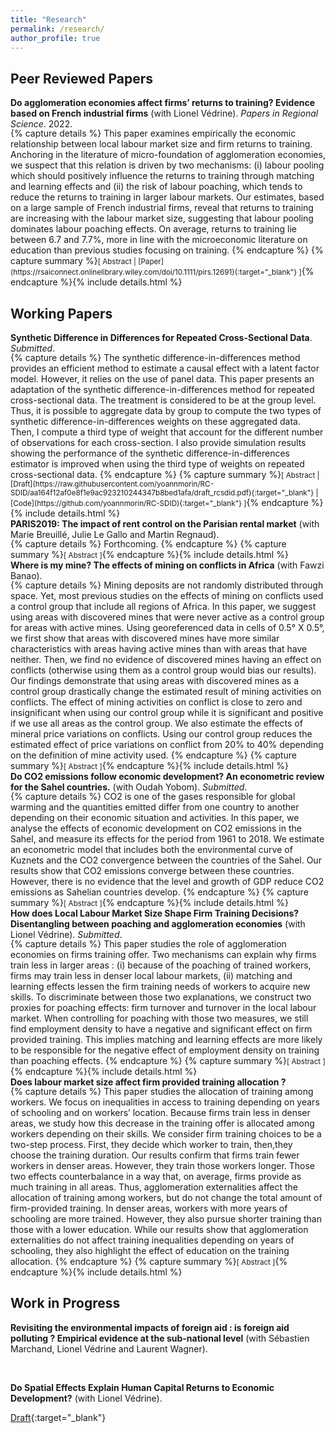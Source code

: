 ```yaml
---
title: "Research"
permalink: /research/
author_profile: true
---
```



## Peer Reviewed Papers
<div style="margin-bottom:-2px;"> <b>Do agglomeration economies affect firms’ returns to training? Evidence based on French industrial firms</b> (with Lionel Védrine). <em>Papers in Regional Science</em>. 2022.
</div>
{% capture details %}
This paper examines empirically the economic relationship between local labour market size and firm returns to training. Anchoring in the literature of micro-foundation of agglomeration economies, we suspect that this relation is driven by two mechanisms: (i) labour pooling which should positively influence the returns to training through matching and learning effects and (ii) the risk of labour poaching, which tends to reduce the returns to training in larger labour markets. Our estimates, based on a large sample of French industrial firms, reveal that returns to training are increasing with the labour market size, suggesting that labour pooling dominates labour poaching effects. On average, returns to training lie between 6.7 and 7.7%, more in line with the microeconomic literature on education than previous studies focusing on training.
{% endcapture %}
{% capture summary %}<small>[ <a style="cursor: pointer;"> Abstract</a> | [Paper](https://rsaiconnect.onlinelibrary.wiley.com/doi/10.1111/pirs.12691){:target="_blank"} ]</small>{% endcapture %}{% include details.html %}




## Working Papers
<div style="margin-bottom:-2px;"> <b>Synthetic Difference in Differences for Repeated Cross-Sectional Data</b>. <em>Submitted</em>.
</div>
{% capture details %}
The synthetic difference-in-differences method provides an efficient method to estimate a causal effect with a latent factor model. However, it relies on the use of panel data. This paper  presents an adaptation of the synthetic difference-in-differences method for repeated cross-sectional data. The treatment is considered to be at the group level. Thus, it is possible to aggregate data by group to compute the two types of synthetic difference-in-differences weights on these aggregated data. Then, I compute a third type of weight that account for the different number of observations for each cross-section. I also provide simulation results showing the performance of the synthetic difference-in-differences estimator is improved when using the third type of weights on repeated cross-sectional data.
{% endcapture %}
{% capture summary %}<small>[ <a style="cursor: pointer;"> Abstract</a> | [Draft](https://raw.githubusercontent.com/yoannmorin/RC-SDID/aa164f12af0e8f1e9ac923210244347b8bed1afa/draft_rcsdid.pdf){:target="_blank"} | [Code](https://github.com/yoannmorin/RC-SDID){:target="_blank"} ]</small>{% endcapture %}{% include details.html %}

<br>

<div style="margin-bottom:-2px;"> <b>PARIS2019: The impact of rent control on the Parisian rental market</b> (with Marie Breuillé, Julie Le Gallo and Martin Regnaud).
</div>
{% capture details %}
Forthcoming.
{% endcapture %}
{% capture summary %}<small>[ <a style="cursor: pointer;"> Abstract</a> ]</small>{% endcapture %}{% include details.html %}

<br>

<div style="margin-bottom:-2px;"> <b>Where is my mine? The effects of mining on conflicts in Africa</b> (with Fawzi Banao).
</div>
{% capture details %}
Mining deposits are not randomly distributed through space. Yet, most previous studies on the effects of mining on conflicts used a control group that include all regions of Africa. In this paper, we suggest using areas with discovered mines that were never active as a control group for areas with active mines. Using georeferenced data in cells of 0.5&deg; X 0.5&deg;, we first show that areas with discovered mines have more similar characteristics with areas having active mines than with areas that have neither. Then, we find no evidence of discovered mines having an effect on conflicts (otherwise using them as a control group would bias our results). Our findings demonstrate that using areas with discovered mines as a control group drastically change the estimated result of mining activities on conflicts. The effect of mining activities on conflict is close to zero and insignificant when using our control group while it is significant and positive if we use all areas as the control group. We also estimate the effects of mineral price variations on conflicts. Using our control group reduces the estimated effect of price variations on conflict from 20% to 40% depending on the definition of mine activity used.
{% endcapture %}
{% capture summary %}<small>[ <a style="cursor: pointer;"> Abstract</a> ]</small>{% endcapture %}{% include details.html %}

<br>

<div style="margin-bottom:-2px;"> <b>Do CO2 emissions follow economic development? An econometric review for the Sahel countries.</b> (with Oudah Yobom). <em>Submitted</em>.
</div>
{% capture details %}
CO2 is one of the gases responsible for global warming and the quantities emitted differ from one country to another depending on their economic situation and activities. In this paper, we analyse the effects of economic development on CO2 emissions in the Sahel, and measure its effects for the period from 1961 to 2018. We estimate an econometric model that includes both the environmental curve of Kuznets and the CO2 convergence between the countries of the Sahel. Our results show that CO2 emissions converge between these countries. However, there is no evidence that the level and growth of GDP reduce CO2 emissions as Sahelian countries develop.
{% endcapture %}
{% capture summary %}<small>[ <a style="cursor: pointer;"> Abstract</a> ]</small>{% endcapture %}{% include details.html %}

<br>

<div style="margin-bottom:-2px;"> <b>How does Local Labour Market Size Shape Firm Training Decisions? Disentangling between poaching and agglomeration economies</b> (with Lionel Védrine). <em>Submitted</em>.
</div>
{% capture details %}
This paper studies the role of agglomeration economies on firms training offer.  Two mechanisms can explain why firms train less in larger areas : (i) because of the poaching of trained workers, firms may train less in denser local labour markets, (ii)  matching and learning effects lessen the firm training needs of workers to acquire new skills. To discriminate between those two explanations, we construct two proxies for poaching effects: firm turnover and turnover in the local labour market. When controlling for poaching with those two measures, we still find employment density to have a negative and significant effect on firm provided training. This implies matching and learning effects are more likely to be responsible for the negative effect of employment density on training than poaching effects.
{% endcapture %}
{% capture summary %}<small>[ <a style="cursor: pointer;"> Abstract</a> ]</small>{% endcapture %}{% include details.html %}

<br>

<div style="margin-bottom:-2px;"> <b>Does labour market size affect firm provided training allocation ?</b>
</div>
{% capture details %}
This paper studies the allocation of training among workers. We focus on inequalities in access to training depending on years of schooling and on workers’ location. Because firms train less in denser areas, we study how this decrease in the training offer is allocated among workers depending on their skills. We consider firm training choices to be a two-step process. First, they decide which worker to train, then,they choose the training duration. Our results confirm that firms train fewer workers in denser areas. However, they train those workers longer. Those two effects counterbalance in a way that, on average, firms provide as much training in all areas. Thus, agglomeration externalities affect the allocation of training among workers, but do not change the total amount of firm-provided training. In denser areas, workers with more years of schooling are more trained. However, they also pursue shorter training than those with a lower education. While our results show that agglomeration externalities do not affect training inequalities depending on years of schooling, they also highlight the effect of education on the training allocation.
{% endcapture %}
{% capture summary %}<small>[ <a style="cursor: pointer;"> Abstract</a> ]</small>{% endcapture %}{% include details.html %}






## Work in Progress
<b>Revisiting the environmental impacts of foreign aid : is foreign aid polluting ? Empirical evidence at the sub-national level</b> (with Sébastien Marchand,
Lionel Védrine and Laurent Wagner).

<br>

<b>Do Spatial Effects Explain Human Capital Returns to Economic Development?</b> (with Lionel Védrine).



[Draft](https://github.com/yoannmorin/RC-SDID/blob/aa164f12af0e8f1e9ac923210244347b8bed1afa/draft_rcsdid.pdf){:target="_blank"}


